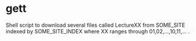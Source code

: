 # gett

Shell script to download several files called LectureXX from SOME_SITE indexed by SOME_SITE_INDEX where XX ranges through 01,02,...,10,11,... . 
